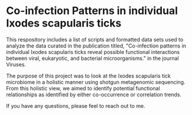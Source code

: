 # Co-infection Patterns in individual Ixodes scapularis ticks
This respository includes a list of scripts and formatted data sets used to analyze the data curated in the publication titled, "Co-infection patterns in individual Ixodes scapularis ticks reveal possible functional interactions between viral, eukaryotic, and bacterial microorganisms." in the journal Viruses.

The purpose of this project was to look at the Ixodes scapularis tick microbiome in a holistic manner using shotgun metagenomic sequencing. From this holistic view, we aimed to identify potential functional relationships as identified by either co-occurrence or correlation trends.

If you have any questions, please feel to reach out to me.
